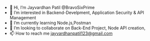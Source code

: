 - 👋 Hi, I’m Jayvardhan Patil @BravoSixPrime
- 👀 I’m interested in Backend-Develpment, Application Security & API Management
- 🌱 I’m currently learning Node.js,Postman
- 💞️ I’m looking to collaborate on Back-End Project, Node API creation,
- 📫 How to reach me jayvardhanpatil123@gmail.com

<!---
BravoSixPrime/BravoSixPrime is a ✨ special ✨ repository because its `README.md` (this file) appears on your GitHub profile.
You can click the Preview link to take a look at your changes.
--->

